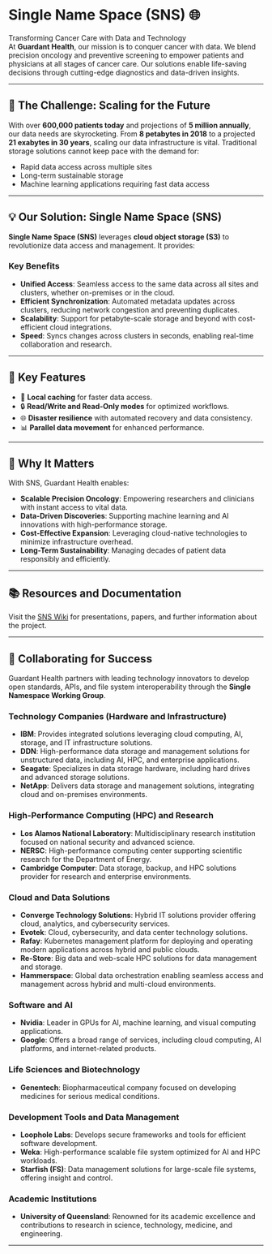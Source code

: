 # Single Name Space (SNS) 🌐

Transforming Cancer Care with Data and Technology  
At **Guardant Health**, our mission is to conquer cancer with data. We blend precision oncology and preventive screening to empower patients and physicians at all stages of cancer care. Our solutions enable life-saving decisions through cutting-edge diagnostics and data-driven insights.

---

## 🌟 The Challenge: Scaling for the Future

With over **600,000 patients today** and projections of **5 million annually**, our data needs are skyrocketing. From **8 petabytes in 2018** to a projected **21 exabytes in 30 years**, scaling our data infrastructure is vital. Traditional storage solutions cannot keep pace with the demand for:
- Rapid data access across multiple sites
- Long-term sustainable storage
- Machine learning applications requiring fast data access

---

## 💡 Our Solution: Single Name Space (SNS)

**Single Name Space (SNS)** leverages **cloud object storage (S3)** to revolutionize data access and management. It provides:

### Key Benefits
- **Unified Access**: Seamless access to the same data across all sites and clusters, whether on-premises or in the cloud.
- **Efficient Synchronization**: Automated metadata updates across clusters, reducing network congestion and preventing duplicates.
- **Scalability**: Support for petabyte-scale storage and beyond with cost-efficient cloud integrations.
- **Speed**: Syncs changes across clusters in seconds, enabling real-time collaboration and research.

---

## 🔑 Key Features
- 🚀 **Local caching** for faster data access.
- 🔒 **Read/Write and Read-Only modes** for optimized workflows.
- 🌐 **Disaster resilience** with automated recovery and data consistency.
- 📊 **Parallel data movement** for enhanced performance.

---

## 🎯 Why It Matters

With SNS, Guardant Health enables:

- **Scalable Precision Oncology**: Empowering researchers and clinicians with instant access to vital data.
- **Data-Driven Discoveries**: Supporting machine learning and AI innovations with high-performance storage.
- **Cost-Effective Expansion**: Leveraging cloud-native technologies to minimize infrastructure overhead.
- **Long-Term Sustainability**: Managing decades of patient data responsibly and efficiently.

---

## 📚 Resources and Documentation

Visit the [SNS Wiki](https://github.com/SingleNameSpace/sns/wiki/Presentations-and-Papers) for presentations, papers, and further information about the project.

---

## 🤝 Collaborating for Success

Guardant Health partners with leading technology innovators to develop open standards, APIs, and file system interoperability through the **Single Namespace Working Group**.

### Technology Companies (Hardware and Infrastructure)
- **IBM**: Provides integrated solutions leveraging cloud computing, AI, storage, and IT infrastructure solutions.
- **DDN**: High-performance data storage and management solutions for unstructured data, including AI, HPC, and enterprise applications.
- **Seagate**: Specializes in data storage hardware, including hard drives and advanced storage solutions.
- **NetApp**: Delivers data storage and management solutions, integrating cloud and on-premises environments.

### High-Performance Computing (HPC) and Research
- **Los Alamos National Laboratory**: Multidisciplinary research institution focused on national security and advanced science.
- **NERSC**: High-performance computing center supporting scientific research for the Department of Energy.
- **Cambridge Computer**: Data storage, backup, and HPC solutions provider for research and enterprise environments.

### Cloud and Data Solutions
- **Converge Technology Solutions**: Hybrid IT solutions provider offering cloud, analytics, and cybersecurity services.
- **Evotek**: Cloud, cybersecurity, and data center technology solutions.
- **Rafay**: Kubernetes management platform for deploying and operating modern applications across hybrid and public clouds.
- **Re-Store**: Big data and web-scale HPC solutions for data management and storage.
- **Hammerspace**: Global data orchestration enabling seamless access and management across hybrid and multi-cloud environments.

### Software and AI
- **Nvidia**: Leader in GPUs for AI, machine learning, and visual computing applications.
- **Google**: Offers a broad range of services, including cloud computing, AI platforms, and internet-related products.

### Life Sciences and Biotechnology
- **Genentech**: Biopharmaceutical company focused on developing medicines for serious medical conditions.

### Development Tools and Data Management
- **Loophole Labs**: Develops secure frameworks and tools for efficient software development.
- **Weka**: High-performance scalable file system optimized for AI and HPC workloads.
- **Starfish (FS)**: Data management solutions for large-scale file systems, offering insight and control.

### Academic Institutions
- **University of Queensland**: Renowned for its academic excellence and contributions to research in science, technology, medicine, and engineering.

---
